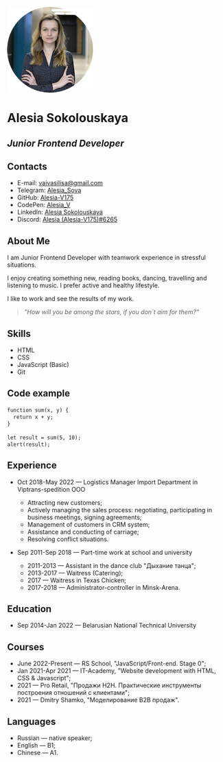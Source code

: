 ![Alesia Sokolouskaya](images/photo_cv.png?raw=true) 
# Alesia Sokolouskaya
## *Junior Frontend Developer*
## Contacts
  * E-mail: [vaivasilisa@gmail.com](https://www.google.com/gmail/about/)
  * Telegram: [Alesia_Sova](https://t.me/Alesia_Sova)
  * GitHub: [Alesia-V175](https://github.com/Alesia-V175)
  * CodePen: [Alesia_V](https://codepen.io/your-work)
  * LinkedIn: [Alesia Sokolouskaya](https://www.linkedin.com/in/%D0%B0%D0%BB%D0%B5%D1%81%D1%8F-%D1%81%D0%BE%D0%BA%D0%BE%D0%BB%D0%BE%D0%B2%D1%81%D0%BA%D0%B0%D1%8F-05656b151/)
  * Discord: [Alesia (Alesia-V175)#6265](https://discordapp.com/users/913442520778821642)

## About Me
I am Junior Frontend Developer with teamwork experience in stressful situations.

I enjoy creating something new, reading books, dancing, travelling and listening to music. I prefer active and healthy lifestyle.

I like to work and see the results of my work.

>*"How will you be among the stars, if you don`t aim for them?"*

## Skills
  * HTML 
  * CSS 
  * JavaScript (Basic)
  * Git

## Code example
```
function sum(x, y) {
  return x + y;
}

let result = sum(5, 10);
alert(result);
```

## Experience
  * Oct 2018-May 2022 — Logistics Manager Import Department in Viptrans-spedition OOO
    * Attracting new customers;
    * Actively managing the sales process: negotiating, participating in business meetings, signing agreements;
    * Management of customers in CRM system;
    * Assistance and conducting of carriage;
    * Resolving conflict situations.


  * Sep 2011-Sep 2018 — Part-time work at school and university
     * 2011-2013 — Assistant in the dance club "Дыхание танца";
     * 2013-2017 — Waitress (Catering);
     * 2017 — Waitress in Texas Chicken;
     * 2017-2018 — Administrator-controller in Minsk-Arena.

## Education
  * Sep 2014-Jan 2022 — Belarusian National Technical University
## Courses
  * June 2022-Present — RS School, "JavaScript/Front-end. Stage 0";
  * Jan 2021-Apr 2021 — IT-Academy, "Website development with HTML, CSS & Javascript";
  * 2021 — Pro Retail, "Продажи H2H. Практические инструменты построения отношений с клиентами";
  * 2021 — Dmitry Shamko, "Моделирование B2B продаж".

## Languages
  * Russian — native speaker; 
  * English — B1;
  * Chinese — A1.
